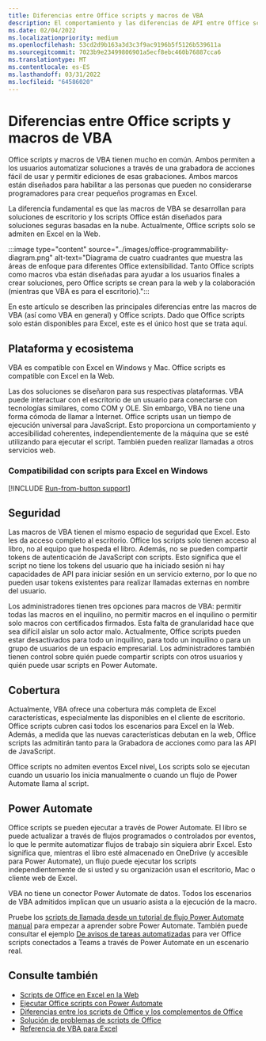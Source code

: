 ```yaml
---
title: Diferencias entre Office scripts y macros de VBA
description: El comportamiento y las diferencias de API entre Office scripts y Excel macros de VBA.
ms.date: 02/04/2022
ms.localizationpriority: medium
ms.openlocfilehash: 53cd2d9b163a3d3c3f9ac9196b5f5126b539611a
ms.sourcegitcommit: 7023b9e23499806901a5ecf8ebc460b76887cca6
ms.translationtype: MT
ms.contentlocale: es-ES
ms.lasthandoff: 03/31/2022
ms.locfileid: "64586020"
---
```

# <a name="differences-between-office-scripts-and-vba-macros"></a>Diferencias entre Office scripts y macros de VBA

Office scripts y macros de VBA tienen mucho en común. Ambos permiten a los usuarios automatizar soluciones a través de una grabadora de acciones fácil de usar y permitir ediciones de esas grabaciones. Ambos marcos están diseñados para habilitar a las personas que pueden no considerarse programadores para crear pequeños programas en Excel.

La diferencia fundamental es que las macros de VBA se desarrollan para soluciones de escritorio y los scripts Office están diseñados para soluciones seguras basadas en la nube. Actualmente, Office scripts solo se admiten en Excel en la Web.

:::image type="content" source="../images/office-programmability-diagram.png" alt-text="Diagrama de cuatro cuadrantes que muestra las áreas de enfoque para diferentes Office extensibilidad. Tanto Office scripts como macros vba están diseñadas para ayudar a los usuarios finales a crear soluciones, pero Office scripts se crean para la web y la colaboración (mientras que VBA es para el escritorio).":::

En este artículo se describen las principales diferencias entre las macros de VBA (así como VBA en general) y Office scripts. Dado que Office scripts solo están disponibles para Excel, este es el único host que se trata aquí.

## <a name="platform-and-ecosystem"></a>Plataforma y ecosistema

VBA es compatible con Excel en Windows y Mac. Office scripts es compatible con Excel en la Web.

Las dos soluciones se diseñaron para sus respectivas plataformas. VBA puede interactuar con el escritorio de un usuario para conectarse con tecnologías similares, como COM y OLE. Sin embargo, VBA no tiene una forma cómoda de llamar a Internet. Office scripts usan un tiempo de ejecución universal para JavaScript. Esto proporciona un comportamiento y accesibilidad coherentes, independientemente de la máquina que se esté utilizando para ejecutar el script. También pueden realizar llamadas a otros servicios web.

### <a name="script-support-for-excel-on-windows"></a>Compatibilidad con scripts para Excel en Windows

[!INCLUDE [Run-from-button support](../includes/run-from-button-desktop-support.md)]

## <a name="security"></a>Seguridad

Las macros de VBA tienen el mismo espacio de seguridad que Excel. Esto les da acceso completo al escritorio. Office los scripts solo tienen acceso al libro, no al equipo que hospeda el libro. Además, no se pueden compartir tokens de autenticación de JavaScript con scripts. Esto significa que el script no tiene los tokens del usuario que ha iniciado sesión ni hay capacidades de API para iniciar sesión en un servicio externo, por lo que no pueden usar tokens existentes para realizar llamadas externas en nombre del usuario.

Los administradores tienen tres opciones para macros de VBA: permitir todas las macros en el inquilino, no permitir macros en el inquilino o permitir solo macros con certificados firmados. Esta falta de granularidad hace que sea difícil aislar un solo actor malo. Actualmente, Office scripts pueden estar desactivados para todo un inquilino, para todo un inquilino o para un grupo de usuarios de un espacio empresarial. Los administradores también tienen control sobre quién puede compartir scripts con otros usuarios y quién puede usar scripts en Power Automate.

## <a name="coverage"></a>Cobertura

Actualmente, VBA ofrece una cobertura más completa de Excel características, especialmente las disponibles en el cliente de escritorio. Office scripts cubren casi todos los escenarios para Excel en la Web. Además, a medida que las nuevas características debutan en la web, Office scripts las admitirán tanto para la Grabadora de acciones como para las API de JavaScript.

Office scripts no admiten eventos Excel nivel[.](/office/vba/excel/concepts/events-worksheetfunctions-shapes/using-events-with-excel-objects) Los scripts solo se ejecutan cuando un usuario los inicia manualmente o cuando un flujo de Power Automate llama al script.

## <a name="power-automate"></a>Power Automate

Office scripts se pueden ejecutar a través de Power Automate. El libro se puede actualizar a través de flujos programados o controlados por eventos, lo que le permite automatizar flujos de trabajo sin siquiera abrir Excel. Esto significa que, mientras el libro esté almacenado en OneDrive (y accesible para Power Automate), un flujo puede ejecutar los scripts independientemente de si usted y su organización usan el escritorio, Mac o cliente web de Excel.

VBA no tiene un conector Power Automate de datos. Todos los escenarios de VBA admitidos implican que un usuario asista a la ejecución de la macro.

Pruebe los [scripts de llamada desde un tutorial de flujo Power Automate manual](../tutorials/excel-power-automate-manual.md) para empezar a aprender sobre Power Automate. También puede consultar el ejemplo [De avisos de tareas automatizadas](scenarios/task-reminders.md) para ver Office scripts conectados a Teams a través de Power Automate en un escenario real.

## <a name="see-also"></a>Consulte también

- [Scripts de Office en Excel en la Web](../overview/excel.md)
- [Ejecutar Office scripts con Power Automate](../develop/power-automate-integration.md)
- [Diferencias entre los scripts de Office y los complementos de Office](add-ins-differences.md)
- [Solución de problemas de scripts de Office](../testing/troubleshooting.md)
- [Referencia de VBA para Excel](/office/vba/api/overview/excel)
